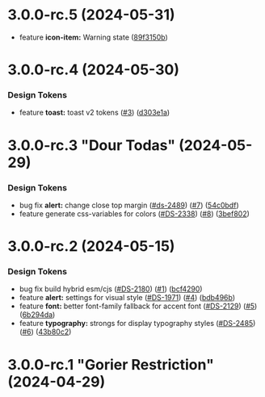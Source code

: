 # 3.0.0-rc.5 (2024-05-31)

 * feature  **icon-item:** Warning state ([89f3150b](https://github.com/koobiq/design-tokens/commit/89f3150b5a2cae3952936d2824dc99d583822c1d))

# 3.0.0-rc.4 (2024-05-30)

### Design Tokens

 * feature  **toast:** toast v2 tokens ([#3](https://github.com/koobiq/design-tokens/issues/3)) ([d303e1a](https://github.com/koobiq/design-tokens/commit/d303e1a730bb5ccff71dcd00e14553fa8a99f8fe))

# 3.0.0-rc.3 "Dour Todas" (2024-05-29)

### Design Tokens

 * bug fix  **alert:** change close top margin ([#ds-2489](https://github.com/koobiq/design-tokens/issues/issue/ds-2489)) ([#7](https://github.com/koobiq/design-tokens/issues/7)) ([54c0bdf](https://github.com/koobiq/design-tokens/commit/54c0bdffed56230ffc1e80668bceb2fca1cc071b))
 * feature  generate css-variables for colors ([#DS-2338](https://github.com/koobiq/design-tokens/issues/issue/DS-2338)) ([#8](https://github.com/koobiq/design-tokens/issues/8)) ([3bef802](https://github.com/koobiq/design-tokens/commit/3bef802a89eac5c3f51677480590290c817467c2))

# 3.0.0-rc.2 (2024-05-15)

### Design Tokens

 * bug fix  build hybrid esm/cjs ([#DS-2180](https://github.com/koobiq/design-tokens/issues/issue/DS-2180)) ([#1](https://github.com/koobiq/design-tokens/issues/1)) ([bcf4290](https://github.com/koobiq/design-tokens/commit/bcf42903f8e9cce365c2bb5b6c87c4f299ab35bb))
 * feature  **alert:** settings for visual style ([#DS-1971](https://github.com/koobiq/design-tokens/issues/issue/DS-1971)) ([#4](https://github.com/koobiq/design-tokens/issues/4)) ([bdb496b](https://github.com/koobiq/design-tokens/commit/bdb496bf34c8ed6128c48b149752663f117e0534))
 * feature  **font:** better font-family fallback for accent font ([#DS-2129](https://github.com/koobiq/design-tokens/issues/issue/DS-2129)) ([#5](https://github.com/koobiq/design-tokens/issues/5)) ([6b294da](https://github.com/koobiq/design-tokens/commit/6b294dad078c71d0ef6fd3c670451d7ad429794a))
 * feature  **typography:** strongs for display typography styles ([#DS-2485](https://github.com/koobiq/design-tokens/issues/issue/DS-2485)) ([#6](https://github.com/koobiq/design-tokens/issues/6)) ([43b80c2](https://github.com/koobiq/design-tokens/commit/43b80c2410b452c181bcf83e444e7ce132ef7300))

# 3.0.0-rc.1 "Gorier Restriction" (2024-04-29)

